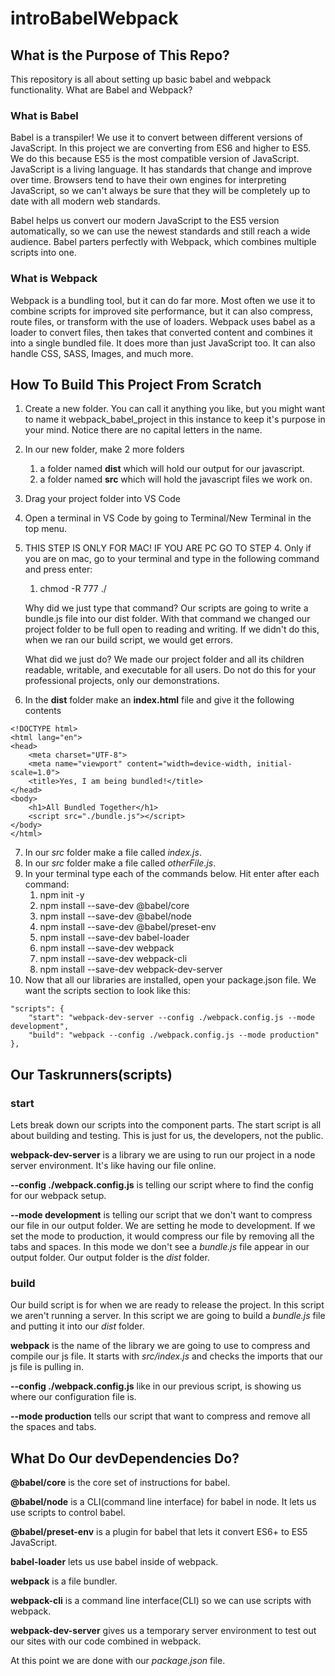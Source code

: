 # introBabelWebpack

## What is the Purpose of This Repo?
This repository is all about setting up basic babel and webpack functionality.  What are Babel and Webpack?

### What is Babel
Babel is a transpiler! We use it to convert between different versions of JavaScript.  In this project we are converting from ES6 and higher to ES5.  We do this because ES5 is the most compatible version of JavaScript.  JavaScript is a living language.  It has standards that change and improve over time. Browsers tend to have their own engines for interpreting JavaScript, so we can't always be sure that they will be completely up to date with all modern web standards.

Babel helps us convert our modern JavaScript to the ES5 version automatically, so we can use the newest standards and still reach a wide audience.  Babel parters perfectly with Webpack, which combines multiple scripts into one.

### What is Webpack
Webpack is a bundling tool, but it can do far more.  Most often we use it to combine scripts for improved site performance, but it can also compress, route files, or transform with the use of loaders.  Webpack uses babel as a loader to convert files, then takes that converted content and combines it into a single bundled file.  It does more than just JavaScript too.  It can also handle CSS, SASS, Images, and much more.

## How To Build This Project From Scratch

1. Create a new folder.  You can call it anything you like, but you might want to name it webpack_babel_project in this instance to keep it's purpose in your mind.  Notice there are no capital letters in the name. 
2. In our new folder, make 2 more folders
    1. a folder named __dist__ which will hold our output for our javascript.
    2. a folder named __src__ which will hold the javascript files we work on.
3. Drag your project folder into VS Code
4. Open a terminal in VS Code by going to Terminal/New Terminal in the top menu.
5. THIS STEP IS ONLY FOR MAC! IF YOU ARE PC GO TO STEP 4. Only if you are on mac, go to your terminal and type in the following command and press enter:
    1. chmod -R 777 ./
    
    Why did we just type that command?  Our scripts are going to write a bundle.js file into our dist folder.  With that command we changed our project folder to be full open to reading and writing.  If we didn't do this, when we ran our build script, we would get errors.

    What did we just do?  We made our project folder and all its children readable, writable, and executable for all users.  Do not do this for your professional projects, only our demonstrations.
6. In the __dist__ folder make an __index.html__ file and give it the following contents
~~~~
<!DOCTYPE html>
<html lang="en">
<head>
    <meta charset="UTF-8">
    <meta name="viewport" content="width=device-width, initial-scale=1.0">
    <title>Yes, I am being bundled!</title>
</head>
<body>
    <h1>All Bundled Together</h1>
    <script src="./bundle.js"></script>
</body>
</html>
~~~~
7. In our _src_ folder make a file called _index.js_.
8. In our _src_ folder make a file called _otherFile.js_.
9. In your terminal type each of the commands below.  Hit enter after each command: 
    1. npm init -y
    2. npm install --save-dev @babel/core
    3. npm install --save-dev @babel/node
    4. npm install --save-dev @babel/preset-env
    5. npm install --save-dev babel-loader
    6. npm install --save-dev webpack
    7. npm install --save-dev webpack-cli
    8. npm install --save-dev webpack-dev-server
10. Now that all our libraries are installed, open your package.json file.  We want the scripts section to look like this:
~~~~
"scripts": {
    "start": "webpack-dev-server --config ./webpack.config.js --mode development",
    "build": "webpack --config ./webpack.config.js --mode production"
},
~~~~
## Our Taskrunners(scripts)   
### start
Lets break down our scripts into the component parts.  The start script is all about building and testing.  This is just for us, the developers, not the public.

__webpack-dev-server__ is a library we are using to run our project in a node server environment. It's like having our file online.

__--config ./webpack.config.js__ is telling our script where to find the config for our webpack setup.

__--mode development__ is telling our script that we don't want to compress our file in our output folder.  We are setting he mode to development.  If we set the mode to production, it would compress our file by removing all the tabs and spaces.  In this mode we don't see a _bundle.js_ file appear in our output folder.  Our output folder is the _dist_ folder.

### build
Our build script is for when we are ready to release the project.  In this script we aren't running a server.  In this script we are going to build a _bundle.js_ file and putting it into our _dist_ folder. 

__webpack__ is the name of the library we are going to use to compress and compile our js file.  It starts with _src/index.js_ and checks the imports that our js file is pulling in.

__--config ./webpack.config.js__ like in our previous script, is showing us where our configuration file is.

__--mode production__ tells our script that want to compress and remove all the spaces and tabs.

## What Do Our devDependencies Do?
__@babel/core__ is the core set of instructions for babel.
 
__@babel/node__ is a CLI(command line interface) for babel in node. It lets us use scripts to control babel.

__@babel/preset-env__ is a plugin for babel that lets it convert ES6+ to ES5 JavaScript.

__babel-loader__ lets us use babel inside of webpack.

__webpack__ is a file bundler.

__webpack-cli__ is a command line interface(CLI) so we can use scripts with webpack.

__webpack-dev-server__ gives us a temporary server environment to test out our sites with our code combined in webpack.

At this point we are done with our _package.json_ file.
